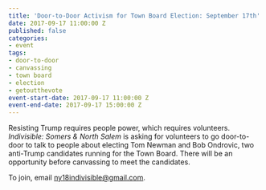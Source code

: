 ```yaml
---
title: 'Door-to-Door Activism for Town Board Election: September 17th'
date: 2017-09-17 11:00:00 Z
published: false
categories:
- event
tags:
- door-to-door
- canvassing
- town board
- election
- getoutthevote
event-start-date: 2017-09-17 11:00:00 Z
event-end-date: 2017-09-17 15:00:00 Z
---
```


Resisting Trump requires people power, which requires volunteers. *Indivisible: Somers & North Salem* is asking for volunteers to go door-to-door to talk to people about electing Tom Newman and Bob Ondrovic, two anti-Trump candidates running for the Town Board. There will be an opportunity before canvassing to meet the candidates.

To join, email ny18indivisible@gmail.com.